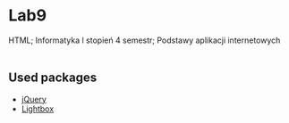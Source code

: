 # Lab9
HTML; Informatyka l stopień 4 semestr; Podstawy aplikacji internetowych</br></br>

## Used packages
  - [jQuery](https://ajax.googleapis.com/ajax/libs/jquery/3.7.1/jquery.min.js)
  - [Lightbox](https://github.com/lokesh/lightbox2)
